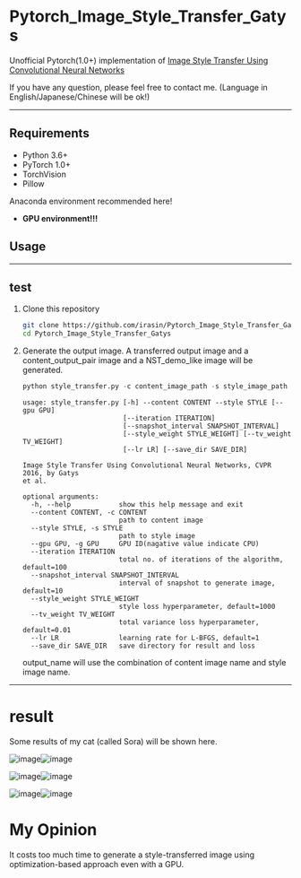 # Pytorch_Image_Style_Transfer_Gatys

Unofficial Pytorch(1.0+) implementation of [Image Style Transfer Using Convolutional Neural Networks](https://www.cv-foundation.org/openaccess/content_cvpr_2016/papers/Gatys_Image_Style_Transfer_CVPR_2016_paper.pdf)



If you have any question, please feel free to contact me. (Language in English/Japanese/Chinese will be ok!)

------

## Requirements

- Python 3.6+
- PyTorch 1.0+
- TorchVision
- Pillow

Anaconda environment recommended here!

- **GPU environment!!!** 



## Usage

------

## test

1. Clone this repository 

   ```bash
   git clone https://github.com/irasin/Pytorch_Image_Style_Transfer_Gatys
   cd Pytorch_Image_Style_Transfer_Gatys
   ```

   

2. Generate the output image. A transferred output image and a content_output_pair image and a NST_demo_like image will be generated.

   ```python
   python style_transfer.py -c content_image_path -s style_image_path
   ```

   ```
   usage: style_transfer.py [-h] --content CONTENT --style STYLE [--gpu GPU]
                            [--iteration ITERATION]
                            [--snapshot_interval SNAPSHOT_INTERVAL]
                            [--style_weight STYLE_WEIGHT] [--tv_weight TV_WEIGHT]
                            [--lr LR] [--save_dir SAVE_DIR]
   
   Image Style Transfer Using Convolutional Neural Networks, CVPR 2016, by Gatys
   et al.
   
   optional arguments:
     -h, --help            show this help message and exit
     --content CONTENT, -c CONTENT
                           path to content image
     --style STYLE, -s STYLE
                           path to style image
     --gpu GPU, -g GPU     GPU ID(nagative value indicate CPU)
     --iteration ITERATION
                           total no. of iterations of the algorithm, default=100
     --snapshot_interval SNAPSHOT_INTERVAL
                           interval of snapshot to generate image, default=10
     --style_weight STYLE_WEIGHT
                           style loss hyperparameter, default=1000
     --tv_weight TV_WEIGHT
                           total variance loss hyperparameter, default=0.01
     --lr LR               learning rate for L-BFGS, default=1
     --save_dir SAVE_DIR   save directory for result and loss
   
   ```

   output_name  will use the combination of content image name and style image name.

------



# result

Some results of  my cat (called Sora) will be shown here.

![image](https://github.com/irasin/Pytorch_Image_Style_Transfer_Gatys/blob/master/res/rain-princess.jpg)![image](https://github.com/irasin/Pytorch_Image_Style_Transfer_Gatys/blob/master/res/neko_rain-princess.jpg)

![image](https://github.com/irasin/Pytorch_Image_Style_Transfer_Gatys/blob/master/res/1348.jpg)![image](https://github.com/irasin/Pytorch_Image_Style_Transfer_Gatys/blob/master/res/neko_1348.jpg)

![image](https://github.com/irasin/Pytorch_Image_Style_Transfer_Gatys/blob/master/res/candy.jpg)![image](https://github.com/irasin/Pytorch_Image_Style_Transfer_Gatys/blob/master/res/neko_candy.jpg)





# My Opinion

It costs too much time to generate a style-transferred image using optimization-based approach even with a GPU.
